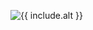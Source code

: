 <figure class="intro_image">
<img
  src="https://res.cloudinary.com/dw4avjwzi/c_scale,w_320/{{ include.src }}"
  srcset="https://res.cloudinary.com/dw4avjwzi/c_scale,w_320/{{ include.src }} 320w, https://res.cloudinary.com/dw4avjwzi/c_scale,w_640/{{ include.src }} 640w,
 https://res.cloudinary.com/dw4avjwzi/c_scale,w_1024/{{ include.src }} 1024w, https://res.cloudinary.com/dw4avjwzi/c_scale,w_2048/{{ include.src }} 2048w"
  alt="{{ include.alt }}" />
</figure>

